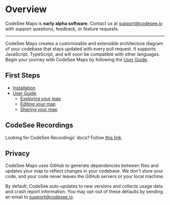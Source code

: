 # Overview

CodeSee Maps is **early alpha software**. Contact us at [support@codesee.io](mailto:support@codesee.io) with support questions, feedback, or feature requests.

---

CodeSee Maps creates a customizable and extensible architecture diagram of your codebase that stays updated with every pull request. It supports JavaScript, TypeScript, and will soon be compatible with other languages. Begin your journey with CodeSee Maps by following the [User Guide](./installation/).

<!-- CodeSee Maps in Action
[slider to highlight 3-4 features] -->

## First Steps

* [Installation](./installation/) 
* [User Guide](./guide/)
    * [Exploring your map](./guide/#exploring-your-map)
    * [Editing your map](./guide/#editing-your-map)
    * [Sharing your map](./guide/#sharing-your-map)
<!-- TODO: Make different -->
<!-- * Accessibility
* Keyboard Shortcut Reference Sheet -->
<!-- * Community Maps -->

## CodeSee Recordings

Looking for CodeSee Recordings' docs? Follow [this link](https://docs.codesee.io/projects/recordings/en/latest/).


## Privacy 

CodeSee Maps uses GitHub to generate dependencies between files and updates your map to reflect changes in your codebase. We don't store your code, and your code never leaves the GitHub servers or your local machine.

By default, CodeSee auto-updates to new versions and collects usage data and crash report information. You may opt-out of these defaults by sending an email to [support@codesee.io](mailto:support@codesee.io).
